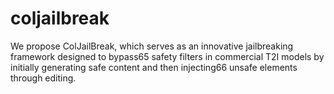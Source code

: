 # coljailbreak
We propose ColJailBreak, which serves as an innovative jailbreaking framework designed to bypass65 safety filters in commercial T2I models by initially generating safe content and then injecting66 unsafe elements through editing. 
